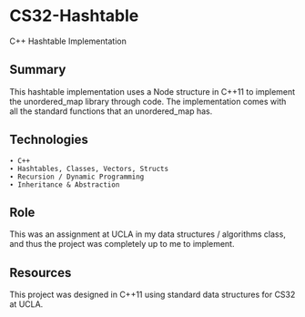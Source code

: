 # CS32-Hashtable
C++ Hashtable Implementation

## Summary
This hashtable implementation uses a Node structure in C++11 to implement the unordered_map library through code. The implementation comes with all the standard functions that an unordered_map has.

## Technologies
```
∙ C++
∙ Hashtables, Classes, Vectors, Structs
∙ Recursion / Dynamic Programming
∙ Inheritance & Abstraction
```

## Role
This was an assignment at UCLA in my data structures / algorithms class, and thus the project was completely up to me to implement.

## Resources
This project was designed in C++11 using standard data structures for CS32 at UCLA.
